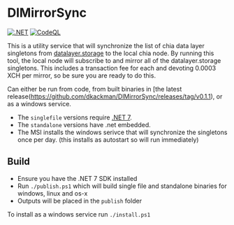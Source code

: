 # DlMirrorSync

[![.NET](https://github.com/dkackman/DlMirrorSync/actions/workflows/dotnet.yml/badge.svg)](https://github.com/dkackman/DlMirrorSync/actions/workflows/dotnet.yml)
[![CodeQL](https://github.com/dkackman/DlMirrorSync/actions/workflows/codeql.yml/badge.svg)](https://github.com/dkackman/DlMirrorSync/actions/workflows/codeql.yml)

This is a utility service that will synchronize the list of chia data layer singletons from [datalayer.storage](https://api.datalayer.storage/mirrors/v1/list_all) to the local chia node. By running this tool, the local node will subscribe to and mirror all of the datalayer.storage singletons. This includes a transaction fee for each and devoting 0.0003 XCH per mirror, so be sure you are ready to do this.

Can either be run from code, from built binaries in [the latest release(https://github.com/dkackman/DlMirrorSync/releases/tag/v0.1.1), or as a windows service.

- The `singlefile` versions require [.NET 7](https://dotnet.microsoft.com/en-us/download/dotnet/7.0).
- The `standalone` versions have .net embedded.
- The MSI installs the windows serivce that will synchronize the singletons once per day. (this installs as autostart so will run immediately)

## Build

- Ensure you have the .NET 7 SDK installed
- Run `./publish.ps1` which will build single file and standalone binaries for windows, linux and os-x
- Outputs will be placed in the `publish` folder

To install as a windows service run `./install.ps1`

